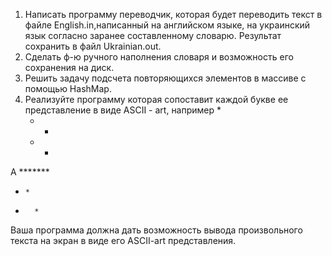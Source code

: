 1. Написать программу переводчик, которая будет переводить текст
в файле English.in,написанный на английском языке, на украинский
язык согласно заранее составленному словарю. Результат
сохранить в файл Ukrainian.out.
2. Сделать ф-ю ручного наполнения словаря и возможность его
сохранения на диск.
3. Решить задачу подсчета повторяющихся элементов в массиве с
помощью HashMap.
4. Реализуйте программу которая сопоставит каждой букве ее
представление в виде ASCII - art, например
     *
    * *
   *   *
А *******
  *     *
 *       *
Ваша программа должна дать возможность вывода произвольного
текста на экран в виде его ASCII-art представления.
